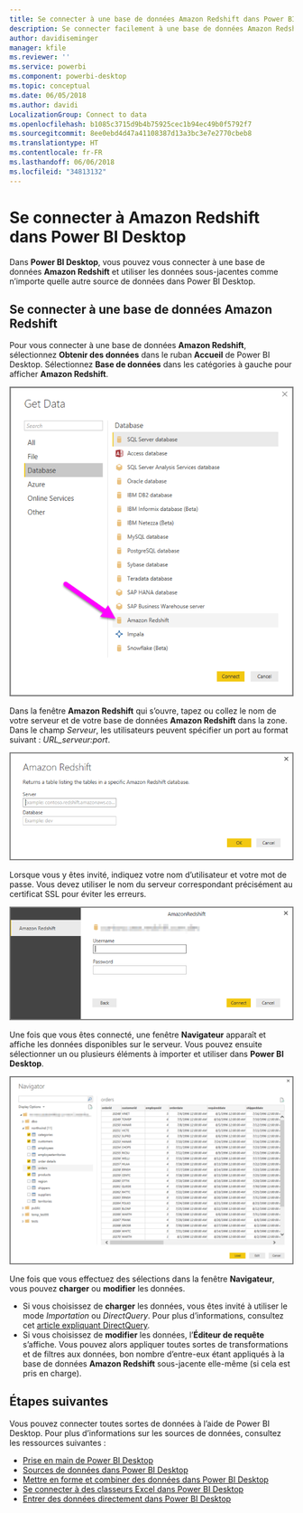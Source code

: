 ```yaml
---
title: Se connecter à une base de données Amazon Redshift dans Power BI Desktop
description: Se connecter facilement à une base de données Amazon Redshift et l’utiliser dans Power BI Desktop
author: davidiseminger
manager: kfile
ms.reviewer: ''
ms.service: powerbi
ms.component: powerbi-desktop
ms.topic: conceptual
ms.date: 06/05/2018
ms.author: davidi
LocalizationGroup: Connect to data
ms.openlocfilehash: b1085c3715d9b4b75925cec1b94ec49b0f5792f7
ms.sourcegitcommit: 8ee0ebd4d47a41108387d13a3bc3e7e2770cbeb8
ms.translationtype: HT
ms.contentlocale: fr-FR
ms.lasthandoff: 06/06/2018
ms.locfileid: "34813132"
---
```

# <a name="connect-to-amazon-redshift-in-power-bi-desktop"></a>Se connecter à Amazon Redshift dans Power BI Desktop
Dans **Power BI Desktop**, vous pouvez vous connecter à une base de données **Amazon Redshift** et utiliser les données sous-jacentes comme n’importe quelle autre source de données dans Power BI Desktop.

## <a name="connect-to-an-amazon-redshift-database"></a>Se connecter à une base de données Amazon Redshift
Pour vous connecter à une base de données **Amazon Redshift**, sélectionnez **Obtenir des données** dans le ruban **Accueil** de Power BI Desktop. Sélectionnez **Base de données** dans les catégories à gauche pour afficher **Amazon Redshift**.

![](media/desktop-connect-redshift/connect_redshift_3.png)

Dans la fenêtre **Amazon Redshift** qui s’ouvre, tapez ou collez le nom de votre serveur et de votre base de données **Amazon Redshift** dans la zone. Dans le champ *Serveur*, les utilisateurs peuvent spécifier un port au format suivant : *URL_serveur:port*.

![](media/desktop-connect-redshift/connect_redshift_4.png)

Lorsque vous y êtes invité, indiquez votre nom d’utilisateur et votre mot de passe. Vous devez utiliser le nom du serveur correspondant précisément au certificat SSL pour éviter les erreurs. 

![](media/desktop-connect-redshift/connect_redshift_5.png)

Une fois que vous êtes connecté, une fenêtre **Navigateur** apparaît et affiche les données disponibles sur le serveur. Vous pouvez ensuite sélectionner un ou plusieurs éléments à importer et utiliser dans **Power BI Desktop**.

![](media/desktop-connect-redshift/connect_redshift_6.png)

Une fois que vous effectuez des sélections dans la fenêtre **Navigateur**, vous pouvez **charger** ou **modifier** les données.

* Si vous choisissez de **charger** les données, vous êtes invité à utiliser le mode *Importation* ou *DirectQuery*. Pour plus d’informations, consultez cet [article expliquant DirectQuery](desktop-use-directquery.md).
* Si vous choisissez de **modifier** les données, l’**Éditeur de requête** s’affiche. Vous pouvez alors appliquer toutes sortes de transformations et de filtres aux données, bon nombre d’entre-eux étant appliqués à la base de données **Amazon Redshift** sous-jacente elle-même (si cela est pris en charge).

## <a name="next-steps"></a>Étapes suivantes
Vous pouvez connecter toutes sortes de données à l’aide de Power BI Desktop. Pour plus d’informations sur les sources de données, consultez les ressources suivantes :

* [Prise en main de Power BI Desktop](desktop-getting-started.md)
* [Sources de données dans Power BI Desktop](desktop-data-sources.md)
* [Mettre en forme et combiner des données dans Power BI Desktop](desktop-shape-and-combine-data.md)
* [Se connecter à des classeurs Excel dans Power BI Desktop](desktop-connect-excel.md)   
* [Entrer des données directement dans Power BI Desktop](desktop-enter-data-directly-into-desktop.md)   

